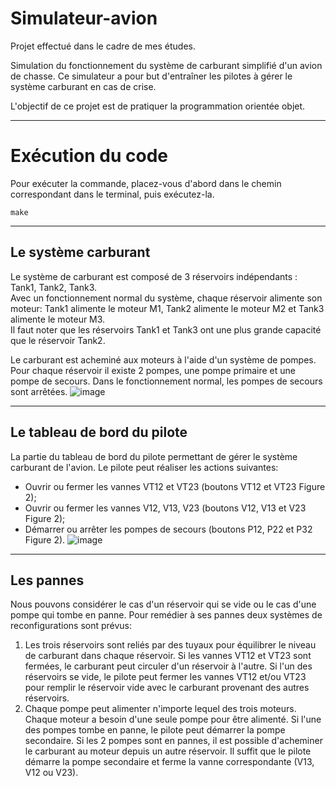 # Simulateur-avion
Projet effectué dans le cadre de mes études.  

Simulation du fonctionnement du système de carburant simplifié d'un avion de chasse. Ce simulateur a pour but d'entraîner les pilotes à gérer le système carburant en cas de crise.    

L'objectif de ce projet est de pratiquer la programmation orientée objet.

---
# Exécution du code
Pour exécuter la commande, placez-vous d'abord dans le chemin correspondant dans le terminal, puis exécutez-la.
```
make
```

---
## Le système carburant
Le système de carburant est composé de 3 réservoirs indépendants : Tank1, Tank2, Tank3.  
Avec un fonctionnement normal du système, chaque réservoir alimente son moteur: Tank1 alimente le moteur M1, Tank2 alimente le moteur M2 et Tank3 alimente le moteur M3.   
Il faut noter que les réservoirs Tank1 et Tank3 ont une plus grande capacité que le réservoir Tank2.  

Le carburant est acheminé aux moteurs à l'aide d'un système de pompes. Pour chaque réservoir il existe 2 pompes, une pompe primaire et une pompe de secours. Dans le fonctionnement normal, les pompes de secours sont arrêtées.
![image](https://user-images.githubusercontent.com/72187742/233805763-da285366-c5d1-4217-94f2-dc545a07a0eb.png)

---
## Le tableau de bord du pilote
La partie du tableau de bord du pilote permettant de gérer le système carburant de l'avion. Le pilote peut réaliser les actions suivantes:
- Ouvrir ou fermer les vannes VT12 et VT23 (boutons VT12 et VT23 Figure 2);
- Ouvrir ou fermer les vannes V12, V13, V23 (boutons V12, V13 et V23 Figure 2);
- Démarrer ou arrêter les pompes de secours (boutons P12, P22 et P32 Figure 2).
![image](https://user-images.githubusercontent.com/72187742/233805787-af833f93-f811-4837-b3f8-8309c411f02e.png)

---
## Les pannes
Nous pouvons considérer le cas d'un réservoir qui se vide ou le cas d'une pompe qui tombe en panne. Pour remédier à ses pannes deux systèmes de reconfigurations sont prévus:
1. Les trois réservoirs sont reliés par des tuyaux pour équilibrer le niveau de carburant dans chaque réservoir. Si les vannes VT12 et VT23 sont fermées, le carburant peut circuler d'un réservoir à l'autre. Si l'un des réservoirs se vide, le pilote peut fermer les vannes VT12 et/ou VT23 pour remplir le réservoir vide avec le carburant provenant des autres réservoirs.
2. Chaque pompe peut alimenter n'importe lequel des trois moteurs. Chaque moteur a besoin d'une seule pompe pour être alimenté. Si l'une des pompes tombe en panne, le pilote peut démarrer la pompe secondaire. Si les 2 pompes sont en pannes, il est possible d'acheminer le carburant au moteur depuis un autre réservoir. Il suffit que le pilote démarre la pompe secondaire et ferme la vanne correspondante (V13, V12 ou V23).
